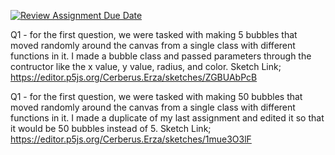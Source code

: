 [![Review Assignment Due Date](https://classroom.github.com/assets/deadline-readme-button-24ddc0f5d75046c5622901739e7c5dd533143b0c8e959d652212380cedb1ea36.svg)](https://classroom.github.com/a/pJv4oXRo)

Q1 - for the first question, we were tasked with making 5 bubbles that moved randomly around the canvas from a single class with different functions in it. I made a bubble class and passed parameters through the contructor like the x value, y value, radius, and color. 
Sketch Link; https://editor.p5js.org/Cerberus.Erza/sketches/ZGBUAbPcB

Q1 - for the first question, we were tasked with making 50 bubbles that moved randomly around the canvas from a single class with different functions in it. I made a duplicate of my last assignment and edited it so that it would be 50 bubbles instead of 5. 
Sketch Link; https://editor.p5js.org/Cerberus.Erza/sketches/1mue3O3lF
